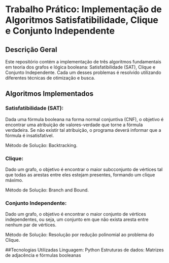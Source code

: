 # Trabalho Prático: Implementação de Algoritmos Satisfatibilidade, Clique e Conjunto Independente
## Descrição Geral
Este repositório contém a implementação de três algoritmos fundamentais em teoria dos grafos e lógica booleana: Satisfatibilidade (SAT), Clique e Conjunto Independente. Cada um desses problemas é resolvido utilizando diferentes técnicas de otimização e busca.

## Algoritmos Implementados

### Satisfatibilidade (SAT):
Dada uma fórmula booleana na forma normal conjuntiva (CNF), o objetivo é encontrar uma atribuição de valores-verdade que torne a fórmula verdadeira. Se não existir tal atribuição, o programa deverá informar que a fórmula é insatisfatível.

Método de Solução: Backtracking.

### Clique:
Dado um grafo, o objetivo é encontrar o maior subcconjunto de vértices tal que todas as arestas entre eles estejam presentes, formando um clique máximo.

Método de Solução: Branch and Bound.

### Conjunto Independente:
Dado um grafo, o objetivo é encontrar o maior conjunto de vértices independentes, ou seja, um conjunto em que não exista aresta entre nenhum par de vértices.

Método de Solução: Resolução por redução polinomial ao problema do Clique.

##Tecnologias Utilizadas
Linguagem: Python
Estruturas de dados: Matrizes de adjacência e fórmulas booleanas
